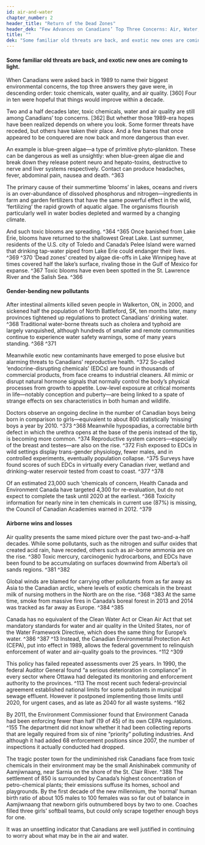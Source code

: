 ```yaml
---
id: air-and-water 
chapter_number: 2
header_title: "Return of the Dead Zones"
header_dek: "Few Advances on Canadians’ Top Three Concerns: Air, Water, and Toxic Chemicals"
title: ""
dek: "Some familiar old threats are back, and exotic new ones are coming to light."
---
```

#### Some familiar old threats are back, and exotic new ones are coming to light.

When Canadians were asked back in 1989 to name their biggest environmental concerns, the top three answers they gave were, in descending order: toxic chemicals, water quality, and air quality. [360] Four in ten were hopeful that things would improve within a decade.
 
Two and a half decades later, toxic chemicals, water and air quality are still among Canadians’ top concerns. [362] But whether those 1989-era hopes have been realized depends on where you look. Some former threats have receded, but others have taken their place. And a few banes that once appeared to be conquered are now back and more dangerous than ever.
 
An example is blue-green algae—a type of primitive phyto-plankton.  These can be dangerous as well as unsightly: when blue-green algae die and break down they release potent neuro and hepato-toxins, destructive to nerve and liver systems respectively. Contact can produce headaches, fever, abdominal pain, nausea and death. ^363
 
The primary cause of their summertime ‘blooms’ in lakes, oceans and rivers is an over-abundance of dissolved phosphorus and nitrogen—ingredients in farm and garden fertilizers that have the same powerful effect in the wild, ‘fertilizing’ the rapid growth of aquatic algae. The organisms flourish particularly well in water bodies depleted and warmed by a changing climate.
 
And such toxic blooms are spreading. ^364 ^365 Once banished from Lake Erie, blooms have returned to the shallowest Great Lake. Last summer, residents of the U.S. city of Toledo and Canada’s Pelee Island were warned that drinking tap-water piped from Lake Erie could endanger their lives. ^369 ^370 ‘Dead zones’ created by algae die-offs in Lake Winnipeg have at times covered half the lake’s surface, rivaling those in the Gulf of Mexico for expanse. ^367 Toxic blooms have even been spotted in the St. Lawrence River and the Salish Sea. ^366
 
#### Gender-bending new pollutants
 
After intestinal ailments killed seven people in Walkerton, ON, in 2000, and sickened half the population of North Battleford, SK, ten months later, many provinces tightened up regulations to protect Canadians’ drinking water. ^368 Traditional water-borne threats such as cholera and typhoid are largely vanquished, although hundreds of smaller and remote communities continue to experience water safety warnings, some of many years standing. ^368 ^371
 
Meanwhile exotic new contaminants have emerged to pose elusive but alarming threats to Canadians’ reproductive health. ^372 So-called ‘endocrine-disrupting chemicals’ (EDCs) are found in thousands of commercial products, from face creams to industrial cleaners. All mimic or disrupt natural hormone signals that normally control the body’s physical processes from growth to appetite. Low-level exposure at critical moments in life—notably conception and puberty—are being linked to a spate of strange effects on sex characteristics in both human and wildlife.
 
Doctors observe an ongoing decline in the number of Canadian boys being born in comparison to girls—equivalent to about 800 statistically ‘missing’ boys a year by 2010. ^373 ^368 Meanwhile hypospadias, a correctable birth defect in which the urethra opens at the base of the penis instead of the tip, is becoming more common. ^374 Reproductive system cancers—especially of the breast and testes—are also on the rise. ^372 Fish exposed to EDCs in wild settings display trans-gender physiology, fewer males, and in controlled experiments, eventually population collapse. ^375 Surveys have found scores of such EDCs in virtually every Canadian river, wetland and drinking-water reservoir tested from coast to coast. ^377 ^378
 
Of an estimated 23,000 such ‘chemicals of concern, Health Canada and Environment Canada have targeted 4,300 for re-evaluation, but do not expect to complete the task until 2020 at the earliest. ^368 Toxicity information for nearly nine in ten chemicals in current use (87%) is missing, the Council of Canadian Academies warned in 2012. ^379
 
#### Airborne wins and losses
 
Air quality presents the same mixed picture over the past two-and-a-half decades. While some pollutants, such as the nitrogen and sulfur oxides that created acid rain, have receded, others such as air-borne ammonia are on the rise. ^380 Toxic mercury, carcinogenic hydrocarbons, and EDCs have been found to be accumulating on surfaces downwind from Alberta’s oil sands regions. ^381 ^382
 
Global winds are blamed for carrying other pollutants from as far away as Asia to the Canadian arctic, where levels of exotic chemicals in the breast milk of nursing mothers in the North are on the rise. ^368 ^383 At the same time, smoke from massive fires in Canada’s boreal forest in 2013 and 2014 was tracked as far away as Europe. ^384 ^385
 
Canada has no equivalent of the Clean Water Act or Clean Air Act that set mandatory standards for water and air quality in the United States, nor of the Water Framework Directive, which does the same thing for Europe’s water. ^386 ^387 ^13 Instead, the Canadian Environmental Protection Act (CEPA), put into effect in 1989, allows the federal government to relinquish enforcement of water and air-quality goals to the provinces. ^112 ^309
 
This policy has failed repeated assessments over 25 years. In 1990, the federal Auditor General found “a serious deterioration in compliance” in every sector where Ottawa had delegated its monitoring and enforcement authority to the provinces. ^113 The most recent such federal-provincial agreement established national limits for some pollutants in municipal sewage effluent. However it postponed implementing those limits until 2020, for urgent cases, and as late as 2040 for all waste systems. ^162
 
By 2011, the Environment Commissioner found that Environment Canada had been enforcing fewer than half (19 of 45) of its own CEPA regulations. ^155 The department did not know whether it had been collecting reports that are legally required from six of nine “priority” polluting industries. And although it had added 68 enforcement positions since 2007, the number of inspections it actually conducted had dropped.
 
The tragic poster town for the undiminished risk Canadians face from toxic chemicals in their environment may be the small Anishinabek community of Aamjiwnaang, near Sarnia on the shore of the St. Clair River. ^388 The settlement of 850 is surrounded by Canada’s highest concentration of petro-chemical plants; their emissions suffuse its homes, school and playgrounds. By the first decade of the new millennium, the ‘normal’ human birth ratio of about 105 males to 100 females was so far out of balance in Aamjiwnaang that newborn girls outnumbered boys by two to one. Coaches filled three girls’ softball teams, but could only scrape together enough boys for one.
 
It was an unsettling indicator that Canadians are well justified in continuing to worry about what may be in the air and water.

